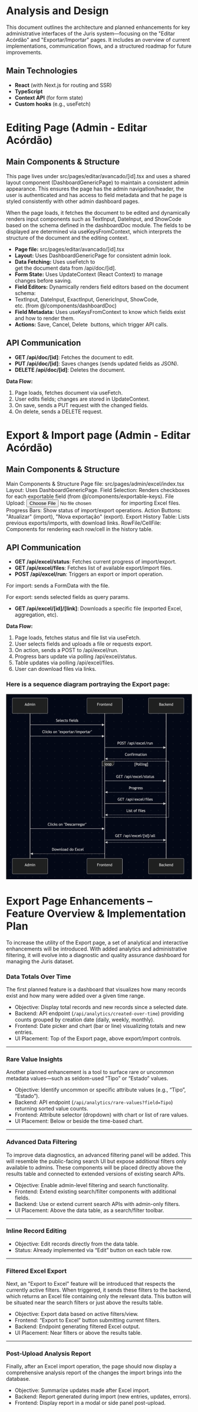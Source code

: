 # Analysis and Design 

This document outlines the architecture and planned enhancements for key administrative interfaces of the Juris system—focusing on the "Editar Acórdão" and "Exportar/Importar" pages. It includes an overview of current implementations, communication flows, and a structured roadmap for future improvements.

## **Main Technologies**

- **React** (with Next.js for routing and SSR)
- **TypeScript**
- **Context API** (for form state)
- **Custom hooks** (e.g., useFetch)

# Editing Page (Admin - Editar Acórdão)

## **Main Components & Structure**

This page lives under src/pages/editar/avancado/[id].tsx and uses a shared layout component (DashboardGenericPage) to maintain a consistent admin appearance. This ensures the page has the admin navigation/header, the user is authenticated and has access to field metadata and that he page is styled consistently with other admin dashboard pages.

 When the page loads, it fetches the document to be edited and dynamically renders input components such as TextInput, DateInput, and ShowCode based on the schema defined in the dashboardDoc module. The fields to be displayed are determined via useKeysFromContext, which interprets the structure of the document and the editing context.

- **Page file:** src/pages/editar/avancado/[id].tsx
- **Layout:** Uses DashboardGenericPage for consistent admin look.
- **Data Fetching:** Uses useFetch to get the document data from /api/doc/[id].
- **Form State:** Uses UpdateContext (React Context) to manage changes before saving.
- **Field Editors:** Dynamically renders field editors based on the document schema:
- TextInput, DateInput, ExactInput, GenericInput, ShowCode, etc. (from @/components/dashboardDoc)
- **Field Metadata:** Uses useKeysFromContext to know which fields exist and how to render them.
- **Actions:** Save, Cancel, Delete  buttons, which trigger API calls.

## **API Communication**

- **GET /api/doc/[id]**: Fetches the document to edit.
- **PUT /api/doc/[id]**: Saves changes (sends updated fields as JSON).
- **DELETE /api/doc/[id]**: Deletes the document.

**Data Flow:**
1. Page loads, fetches document via useFetch.
1. User edits fields; changes are stored in UpdateContext.
1. On save, sends a PUT request with the changed fields.
1. On delete, sends a DELETE request.


# Export & Import page (Admin - Editar Acórdão)

## **Main Components & Structure**

Main Components & Structure
Page file: src/pages/admin/excel/index.tsx
Layout: Uses DashboardGenericPage.
Field Selection: Renders checkboxes for each exportable field (from @/components/exportable-keys).
File Upload: <input type="file" /> for importing Excel files.
Progress Bars: Show status of import/export operations.
Action Buttons: "Atualizar" (import), "Nova exportação" (export).
Export History Table: Lists previous exports/imports, with download links.
RowFile/CellFile: Components for rendering each row/cell in the history table.

## **API Communication**

- **GET /api/excel/status**: Fetches current progress of import/export.
- **GET /api/excel/files**: Fetches list of available export/import files.
- **POST /api/excel/run**: Triggers an export or import operation.

For import: sends a FormData with the file.

For export: sends selected fields as query params.

- **GET /api/excel/[id]/[link]**: Downloads a specific file (exported Excel, aggregation, etc).

**Data Flow:**

1. Page loads, fetches status and file list via useFetch.
2. User selects fields and uploads a file or requests export.
3. On action, sends a POST to /api/excel/run.
4. Progress bars update via polling /api/excel/status.
5. Table updates via polling /api/excel/files.
6. User can download files via links.

### Here is a sequence diagram portraying the Export page:

![ExportSequenceDiagram.png](ExportSequenceDiagram.png)


# Export Page Enhancements – Feature Overview & Implementation Plan

To increase the utility of the Export page, a set of analytical and interactive enhancements will be introduced. With added analytics and administrative filtering, it will evolve into a diagnostic and quality assurance dashboard for managing the Juris dataset.

### Data Totals Over Time

The first planned feature is a dashboard that visualizes how many records exist and how many were added over a given time range.

- Objective: Display total records and new records since a selected date.
- Backend: API endpoint (`/api/analytics/created-over-time`) providing counts grouped by creation date (daily, weekly, monthly).
- Frontend: Date picker and chart (bar or line) visualizing totals and new entries.
- UI Placement: Top of the Export page, above export/import controls.

---

### Rare Value Insights

Another planned enhancement is a tool to surface rare or uncommon metadata values—such as seldom-used “Tipo” or “Estado” values.

- Objective: Identify uncommon or specific attribute values (e.g., “Tipo”, “Estado”).
- Backend: API endpoint (`/api/analytics/rare-values?field=Tipo`) returning sorted value counts.
- Frontend: Attribute selector (dropdown) with chart or list of rare values.
- UI Placement: Below or beside the time-based chart.

---

### Advanced Data Filtering

To improve data diagnostics, an advanced filtering panel will be added. This will resemble the public-facing search UI but expose additional filters only available to admins. These components will be placed directly above the results table and connected to extended versions of existing search APIs.

- Objective: Enable admin-level filtering and search functionality.
- Frontend: Extend existing search/filter components with additional fields.
- Backend: Use or extend current search APIs with admin-only filters.
- UI Placement: Above the data table, as a search/filter toolbar.

---

### Inline Record Editing

- Objective: Edit records directly from the data table.
- Status: Already implemented via “Edit” button on each table row.

---

### Filtered Excel Export

Next, an "Export to Excel" feature will be introduced that respects the currently active filters. When triggered, it sends these filters to the backend, which returns an Excel file containing only the relevant data. This button will be situated near the search filters or just above the results table.

- Objective: Export data based on active filters/view.
- Frontend: “Export to Excel” button submitting current filters.
- Backend: Endpoint generating filtered Excel output.
- UI Placement: Near filters or above the results table.

---

### Post-Upload Analysis Report

Finally, after an Excel import operation, the page should now display a comprehensive analysis report of the changes the import brings into the database.

- Objective: Summarize updates made after Excel import.
- Backend: Report generated during import (new entries, updates, errors).
- Frontend: Display report in a modal or side panel post-upload.












